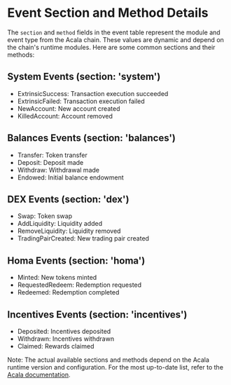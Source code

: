 # Event Section and Method Details

The `section` and `method` fields in the event table represent the module and event type from the Acala chain. These values are dynamic and depend on the chain's runtime modules. Here are some common sections and their methods:

## System Events (section: 'system')
- ExtrinsicSuccess: Transaction execution succeeded
- ExtrinsicFailed: Transaction execution failed
- NewAccount: New account created
- KilledAccount: Account removed

## Balances Events (section: 'balances')
- Transfer: Token transfer
- Deposit: Deposit made
- Withdraw: Withdrawal made
- Endowed: Initial balance endowment

## DEX Events (section: 'dex')
- Swap: Token swap
- AddLiquidity: Liquidity added
- RemoveLiquidity: Liquidity removed
- TradingPairCreated: New trading pair created

## Homa Events (section: 'homa')
- Minted: New tokens minted
- RequestedRedeem: Redemption requested
- Redeemed: Redemption completed

## Incentives Events (section: 'incentives')
- Deposited: Incentives deposited
- Withdrawn: Incentives withdrawn
- Claimed: Rewards claimed

Note: The actual available sections and methods depend on the Acala runtime version and configuration. For the most up-to-date list, refer to the [Acala documentation](https://wiki.acala.network/).
